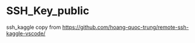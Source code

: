 # SSH_Key_public
ssh_kaggle
copy from https://github.com/hoang-quoc-trung/remote-ssh-kaggle-vscode/
